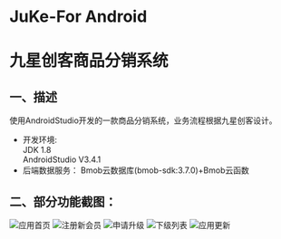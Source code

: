# JuKe-For Android
# 九星创客商品分销系统
## 一、描述
使用AndroidStudio开发的一款商品分销系统，业务流程根据九星创客设计。  
- 开发环境:  
    JDK 1.8  
    AndroidStudio V3.4.1  
- 后端数据服务：
    Bmob云数据库(bmob-sdk:3.7.0)+Bmob云函数  
## 二、部分功能截图：
![应用首页](https://github.com/JenKinY/JuKe/blob/master/review/Beta1.0.0/%E9%A6%96%E9%A1%B5.png)
![注册新会员](https://github.com/JenKinY/JuKe/blob/master/review/Beta1.0.0/%E5%B8%AE%E5%8A%A9%E6%B3%A8%E5%86%8C%E6%96%B0%E4%BC%9A%E5%91%98.png)
![申请升级](https://github.com/JenKinY/JuKe/blob/master/review/Beta1.0.0/%E7%94%B3%E8%AF%B7%E5%8D%87%E7%BA%A7.png)
![下级列表](https://github.com/JenKinY/JuKe/blob/master/review/Beta1.0.0/%E4%B8%8B%E7%BA%A7%E5%88%97%E8%A1%A8.png)
![应用更新](https://github.com/JenKinY/JuKe/blob/master/review/Beta1.0.0/Bmob%E5%BA%94%E7%94%A8%E6%9B%B4%E6%96%B0%E6%9B%B4%E6%96%B0.jpg)

